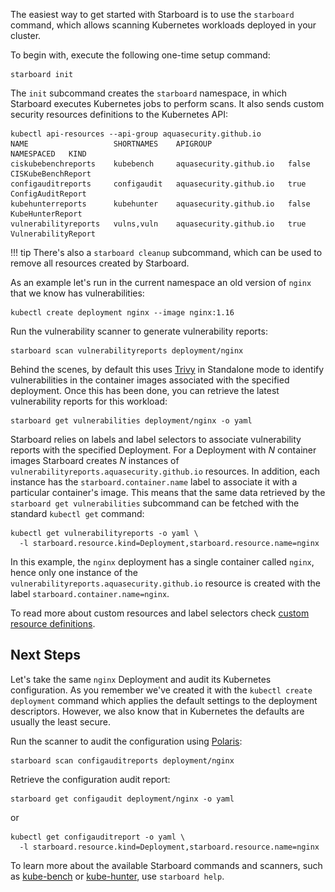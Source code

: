 The easiest way to get started with Starboard is to use the `starboard` command, which allows scanning Kubernetes
workloads deployed in your cluster.

To begin with, execute the following one-time setup command:

```
starboard init
```

The `init` subcommand creates the `starboard` namespace, in which Starboard executes Kubernetes jobs to perform
scans. It also sends custom security resources definitions to the Kubernetes API:

```
kubectl api-resources --api-group aquasecurity.github.io
NAME                   SHORTNAMES    APIGROUP                 NAMESPACED   KIND
ciskubebenchreports    kubebench     aquasecurity.github.io   false        CISKubeBenchReport
configauditreports     configaudit   aquasecurity.github.io   true         ConfigAuditReport
kubehunterreports      kubehunter    aquasecurity.github.io   false        KubeHunterReport
vulnerabilityreports   vulns,vuln    aquasecurity.github.io   true         VulnerabilityReport
```

!!! tip
    There's also a `starboard cleanup` subcommand, which can be used to remove all resources created by Starboard.

As an example let's run in the current namespace an old version of `nginx` that we know has vulnerabilities:

```
kubectl create deployment nginx --image nginx:1.16
```

Run the vulnerability scanner to generate vulnerability reports:

```
starboard scan vulnerabilityreports deployment/nginx
```

Behind the scenes, by default this uses [Trivy][trivy] in Standalone mode to identify vulnerabilities in the container
images associated with the specified deployment. Once this has been done, you can retrieve the latest vulnerability
reports for this workload:

```
starboard get vulnerabilities deployment/nginx -o yaml
```

Starboard relies on labels and label selectors to associate vulnerability reports with the specified Deployment.
For a Deployment with *N* container images Starboard creates *N* instances of `vulnerabilityreports.aquasecurity.github.io`
resources. In addition, each instance has the `starboard.container.name` label to associate it with a particular
container's image. This means that the same data retrieved by the `starboard get vulnerabilities` subcommand can be
fetched with the standard `kubectl get` command:

```
kubectl get vulnerabilityreports -o yaml \
  -l starboard.resource.kind=Deployment,starboard.resource.name=nginx
```

In this example, the `nginx` deployment has a single container called `nginx`, hence only one instance of the
`vulnerabilityreports.aquasecurity.github.io` resource is created with the label `starboard.container.name=nginx`.

To read more about custom resources and label selectors check [custom resource definitions][crds].

[comment]: <> (The [Starboard Octant plugin][starboard-octant-plugin] displays the same vulnerability reports in Octant's UI.)
[comment]: <> (<p align="center">)
[comment]: <> (  <img src="docs/images/getting-started/deployment_vulnerabilities.png">)
[comment]: <> (</p>)
[comment]: <> (Check the plugin's repository for installation instructions.)

[trivy]: https://github.com/aquasecurity/trivy
[crds]: ./../crds.md

## Next Steps

Let's take the same `nginx` Deployment and audit its Kubernetes configuration. As you remember we've created it with
the `kubectl create deployment` command which applies the default settings to the deployment descriptors. However, we
also know that in Kubernetes the defaults are usually the least secure.

Run the scanner to audit the configuration using [Polaris][polaris]:

```
starboard scan configauditreports deployment/nginx
```

Retrieve the configuration audit report:

```
starboard get configaudit deployment/nginx -o yaml
```

or

```
kubectl get configauditreport -o yaml \
  -l starboard.resource.kind=Deployment,starboard.resource.name=nginx
```

[comment]: <> (Similar to vulnerabilities the Starboard Octant plugin can visualize config audit reports. What's more important,)
[comment]: <> (Starboard and Octant provide a single pane view with visibility into potentially dangerous and exploitable)
[comment]: <> (vulnerabilities as well as configuration issues that might affect stability, reliability, and scalability of the)
[comment]: <> (`nginx` Deployment.)
[comment]: <> (<p align="center">)
[comment]: <> (  <img src="docs/images/next-steps/deployment_configauditreports.png">)
[comment]: <> (</p>)

To learn more about the available Starboard commands and scanners, such as [kube-bench][aqua-kube-bench] or
[kube-hunter][aqua-kube-hunter], use `starboard help`.

[polaris]: https://github.com/FairwindsOps/polaris
[aqua-kube-bench]: https://github.com/aquasecurity/kube-bench
[aqua-kube-hunter]: https://github.com/aquasecurity/kube-hunter

